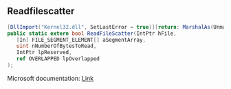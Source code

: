 ## Readfilescatter

```csharp
[DllImport("Kernel32.dll", SetLastError = true)][return: MarshalAs(UnmanagedType.Bool)]
public static extern bool ReadFileScatter(IntPtr hFile,
   [In] FILE_SEGMENT_ELEMENT[] aSegmentArray,
   uint nNumberOfBytesToRead,
   IntPtr lpReserved,
   ref OVERLAPPED lpOverlapped
);
```

Microsoft documentation: [Link](https://docs.microsoft.com/en-us/windows/win32/api/fileapi/nf-fileapi-readfilescatter)
